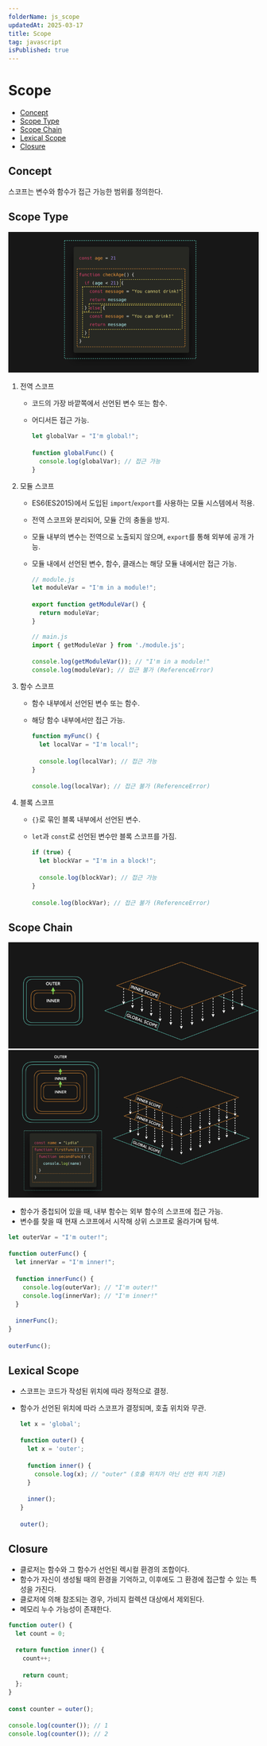 ```yaml
---
folderName: js_scope
updatedAt: 2025-03-17
title: Scope
tag: javascript
isPublished: true
---
```


# Scope

- [Concept](#concept)
- [Scope Type](#scope-type)
- [Scope Chain](#scope-chain)
- [Lexical Scope](#lexical-scope)
- [Closure](#closure)

## Concept

스코프는 변수와 함수가 접근 가능한 범위를 정의한다.

## Scope Type

![img](images/scope.png)

1. 전역 스코프

   - 코드의 가장 바깥쪽에서 선언된 변수 또는 함수.
   - 어디서든 접근 가능.

     ```ts
     let globalVar = "I'm global!";

     function globalFunc() {
       console.log(globalVar); // 접근 가능
     }
     ```

2. 모듈 스코프

   - ES6(ES2015)에서 도입된 `import`/`export`를 사용하는 모듈 시스템에서 적용.
   - 전역 스코프와 분리되어, 모듈 간의 충돌을 방지.
   - 모듈 내부의 변수는 전역으로 노출되지 않으며, `export`를 통해 외부에 공개 가능.
   - 모듈 내에서 선언된 변수, 함수, 클래스는 해당 모듈 내에서만 접근 가능.

     ```ts
     // module.js
     let moduleVar = "I'm in a module!";

     export function getModuleVar() {
       return moduleVar;
     }
     ```

     ```ts
     // main.js
     import { getModuleVar } from './module.js';

     console.log(getModuleVar()); // "I'm in a module!"
     console.log(moduleVar); // 접근 불가 (ReferenceError)
     ```

3. 함수 스코프

   - 함수 내부에서 선언된 변수 또는 함수.
   - 해당 함수 내부에서만 접근 가능.

     ```ts
     function myFunc() {
       let localVar = "I'm local!";

       console.log(localVar); // 접근 가능
     }

     console.log(localVar); // 접근 불가 (ReferenceError)
     ```

4. 블록 스코프

   - `{}`로 묶인 블록 내부에서 선언된 변수.
   - `let`과 `const`로 선언된 변수만 블록 스코프를 가짐.

     ```ts
     if (true) {
       let blockVar = "I'm in a block!";

       console.log(blockVar); // 접근 가능
     }

     console.log(blockVar); // 접근 불가 (ReferenceError)
     ```

## Scope Chain

![img](images/scope_chain_1.png)
![img](images/scope_chain_2.png)

- 함수가 중첩되어 있을 때, 내부 함수는 외부 함수의 스코프에 접근 가능.
- 변수를 찾을 때 현재 스코프에서 시작해 상위 스코프로 올라가며 탐색.

```ts
let outerVar = "I'm outer!";

function outerFunc() {
  let innerVar = "I'm inner!";

  function innerFunc() {
    console.log(outerVar); // "I'm outer!"
    console.log(innerVar); // "I'm inner!"
  }

  innerFunc();
}

outerFunc();
```

## Lexical Scope

- 스코프는 코드가 작성된 위치에 따라 정적으로 결정.
- 함수가 선언된 위치에 따라 스코프가 결정되며, 호출 위치와 무관.

  ```ts
  let x = 'global';

  function outer() {
    let x = 'outer';

    function inner() {
      console.log(x); // "outer" (호출 위치가 아닌 선언 위치 기준)
    }

    inner();
  }

  outer();
  ```

## Closure

- 클로저는 함수와 그 함수가 선언된 렉시컬 환경의 조합이다.
- 함수가 자신이 생성될 때의 환경을 기억하고, 이후에도 그 환경에 접근할 수 있는 특성을 가진다.
- 클로저에 의해 참조되는 경우, 가비지 컬렉션 대상에서 제외된다.
- 메모리 누수 가능성이 존재한다.

```ts
function outer() {
  let count = 0;

  return function inner() {
    count++;

    return count;
  };
}

const counter = outer();

console.log(counter()); // 1
console.log(counter()); // 2
```
